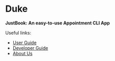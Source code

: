# Duke

**JustBook: An easy-to-use Appointment CLI App**

Useful links:
* [User Guide](UserGuide.md)
* [Developer Guide](DeveloperGuide.md)
* [About Us](AboutUs.md)
